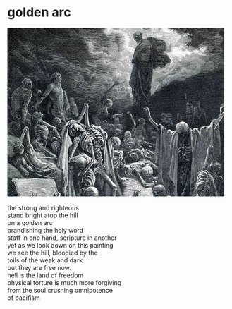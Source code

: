 # golden arc
![golden arc](images/golden%20arc.jpeg)

the strong and righteous</br>
stand bright atop the hill</br>
on a golden arc</br>
brandishing the holy word</br>
staff in one hand, scripture in another</br>
yet as we look down on this painting</br>
we see the hill, bloodied by the</br>
toils of the weak and dark</br>
but they are free now.</br>
hell is the land of freedom</br>
physical torture is much more forgiving</br>
from the soul crushing omnipotence</br>
of pacifism
